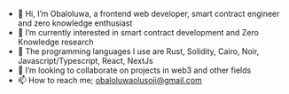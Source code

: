 - 👋 Hi, I’m Obaloluwa, a frontend web developer, smart contract engineer and zero knowledge enthusiast
- 👀 I’m currently interested in smart contract development and Zero Knowledge research
- 🌱 The programming languages I use are Rust, Solidity, Cairo, Noir, Javascript/Typescript, React, NextJs
- 💞️ I’m looking to collaborate on projects in web3 and other fields
- 📫 How to reach me; obaloluwaolusoji@gmail.com

<!---
obah/obah is a ✨ special ✨ repository because its `README.md` (this file) appears on your GitHub profile.
You can click the Preview link to take a look at your changes.
--->
